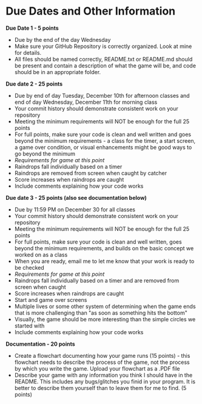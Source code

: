 Due Dates and Other Information
===============================

**Due Date 1 - 5 points**
* Due by the end of the day Wednesday
* Make sure your GitHub Repository is correctly organized.  Look at mine for details.
* All files should be named correctly, README.txt or README.md should be present and contain a description of what the game will be, and code should be in an appropriate folder.

**Due date 2 - 25 points**
* Due by end of day Tuesday, December 10th for afternoon classes and end of day Wednesday, December 11th for morning class
* Your commit history should demonstrate consistent work on your repository
* Meeting the minimum requirements will NOT be enough for the full 25 points
* For full points, make sure your code is clean and well written and goes beyond the minimum requirements - a class for the timer, a start screen, a game over condition, or visual enhancements might be good ways to go beyond the minimum
* *Requirements for game at this point*
* Raindrops fall individually based on a timer
* Raindrops are removed from screen when caught by catcher
* Score increases when raindrops are caught
* Include comments explaining how your code works

**Due date 3 - 25 points (also see documentation below)**
* Due by 11:59 PM on December 30 for all classes
* Your commit history should demonstrate consistent work on your repository
* Meeting the minimum requirements will NOT be enough for the full 25 points
* For full points, make sure your code is clean and well written, goes beyond the minimum requirements, and builds on the basic concept we worked on as a class
* When you are ready, email me to let me know that your work is ready to be checked
* *Requirements for game at this point*
* Raindrops fall individually based on a timer and are removed from screen when caught
* Score increases when raindrops are caught
* Start and game over screens
* Multiple lives or some other system of determining when the game ends that is more challenging than "as soon as something hits the bottom"
* Visually, the game should be more interesting than the simple circles we started with
* Include comments explaining how your code works

**Documentation - 20 points**
* Create a flowchart documenting how your game runs (15 points) - this flowchart needs to describe the process of the game, not the process by which you write the game.  Upload your flowchart as a .PDF file
* Describe your game with any information you think I should have in the README.  This includes any bugs/glitches you finid in your program.  It is better to describe them yourself than to leave them for me to find. (5 points)
